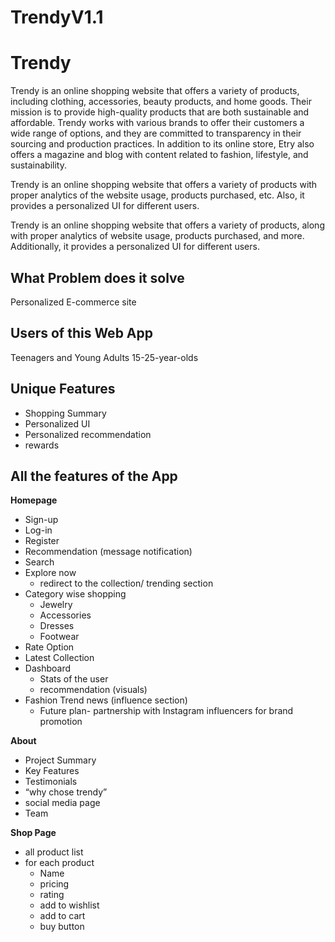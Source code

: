# TrendyV1.1

# Trendy

Trendy is an online shopping website that offers a variety of products, including clothing, accessories, beauty products, and home goods. Their mission is to provide high-quality products that are both sustainable and affordable. Trendy works with various brands to offer their customers a wide range of options, and they are committed to transparency in their sourcing and production practices. In addition to its online store, Etry also offers a magazine and blog with content related to fashion, lifestyle, and sustainability.

Trendy is an online shopping website that offers a variety of products with proper analytics of the website usage, products purchased, etc. Also, it provides a personalized UI for different users.

Trendy is an online shopping website that offers a variety of products, along with proper analytics of website usage, products purchased, and more. Additionally, it provides a personalized UI for different users.

## What Problem does it solve

Personalized E-commerce site

## Users of this Web App

Teenagers and Young Adults 15-25-year-olds

## **Unique Features**

- Shopping Summary
- Personalized UI
- Personalized recommendation
- rewards

## All the features of the App

**Homepage**

- Sign-up
- Log-in
- Register
- Recommendation (message notification)
- Search
- Explore now
    - redirect to the collection/ trending section
- Category wise shopping
    - Jewelry
    - Accessories
    - Dresses
    - Footwear
- Rate Option
- Latest Collection
- Dashboard
    - Stats of the user
    - recommendation (visuals)
- Fashion Trend news (influence section)
    - Future plan- partnership with Instagram influencers for brand promotion

**About**

- Project Summary
- Key Features
- Testimonials
- “why chose trendy”
- social media page
- Team

**Shop Page**

- all product list
- for each product
    - Name
    - pricing
    - rating
    - add to wishlist
    - add to cart
    - buy button

